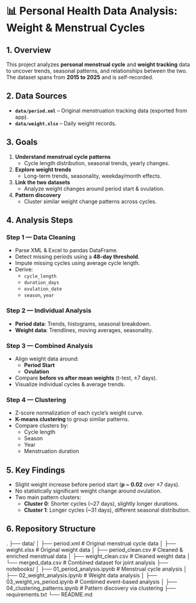 # 📊 Personal Health Data Analysis: Weight & Menstrual Cycles

## 1. Overview
This project analyzes **personal menstrual cycle** and **weight tracking** data to uncover trends, seasonal patterns, and relationships between the two.  
The dataset spans from **2015 to 2025** and is self-recorded.

## 2. Data Sources
- **`data/period.xml`** – Original menstruation tracking data (exported from app).
- **`data/weight.xlsx`** – Daily weight records.

## 3. Goals
1. **Understand menstrual cycle patterns**  
   - Cycle length distribution, seasonal trends, yearly changes.
2. **Explore weight trends**  
   - Long-term trends, seasonality, weekday/month effects.
3. **Link the two datasets**  
   - Analyze weight changes around period start & ovulation.
4. **Pattern discovery**  
   - Cluster similar weight change patterns across cycles.

## 4. Analysis Steps
### Step 1 — Data Cleaning
- Parse XML & Excel to pandas DataFrame.
- Detect missing periods using a **48-day threshold**.
- Impute missing cycles using average cycle length.
- Derive:
  - `cycle_length`
  - `duration_days`
  - `ovulation_date`
  - `season`, `year`

### Step 2 — Individual Analysis
- **Period data**: Trends, histograms, seasonal breakdown.
- **Weight data**: Trendlines, moving averages, seasonality.

### Step 3 — Combined Analysis
- Align weight data around:
  - **Period Start**
  - **Ovulation**
- Compare **before vs after mean weights** (t-test, ±7 days).
- Visualize individual cycles & average trends.

### Step 4 — Clustering
- Z-score normalization of each cycle’s weight curve.
- **K-means clustering** to group similar patterns.
- Compare clusters by:
  - Cycle length
  - Season
  - Year
  - Menstruation duration

## 5. Key Findings
- Slight weight increase before period start (**p ~ 0.02** over ±7 days).
- No statistically significant weight change around ovulation.
- Two main pattern clusters:
  - **Cluster 0**: Shorter cycles (~27 days), slightly longer durations.
  - **Cluster 1**: Longer cycles (~31 days), different seasonal distribution.

## 6. Repository Structure
.
├── data/
│   ├── period.xml              # Original menstrual cycle data
│   ├── weight.xlsx              # Original weight data
│   ├── period_clean.csv         # Cleaned & enriched menstrual data
│   ├── weight_clean.csv         # Cleaned weight data
│   └── merged_data.csv          # Combined dataset for joint analysis
├── notebooks/
│   ├── 01_period_analysis.ipynb       # Menstrual cycle analysis
│   ├── 02_weight_analysis.ipynb       # Weight data analysis
│   ├── 03_weight_vs_period.ipynb      # Combined event-based analysis
│   ├── 04_clustering_patterns.ipynb   # Pattern discovery via clustering
├── requirements.txt
└── README.md
